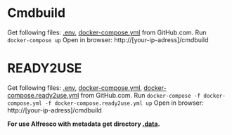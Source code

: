 # Cmdbuild
Get following files: [.env](https://github.com/garudaru/cmdbuild/blob/master/.env), [docker-compose.yml](https://github.com/garudaru/cmdbuild/blob/master/docker-compose.yml) from GitHub.com.
Run 
`docker-compose up`
Open  in browser: http://[your-ip-adress]/cmdbuild

# READY2USE
Get following files: [.env](https://github.com/garudaru/cmdbuild/blob/master/.env), [docker-compose.yml](https://github.com/garudaru/cmdbuild/blob/master/docker-compose.yml), [docker-compose.ready2use.yml](https://github.com/garudaru/cmdbuild/blob/master/docker-compose.ready2use.yml) from GitHub.com.
Run 
`docker-compose -f docker-compose.yml -f docker-compose.ready2use.yml up`
Open  in browser: http://[your-ip-adress]/cmdbuild

**For use Alfresco with metadata get directory [.data](https://github.com/garudaru/cmdbuild).**
